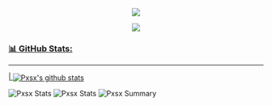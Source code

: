 <p align="center">
<a href="https://pxsx.de">
<img src="https://lanyard.cnrad.dev/api/853350549537030164"
</a>
</p>

<p align="center">
<a href="https://pxsx.de">
<img src="https://spotify-github-profile.vercel.app/api/view.svg?uid=pasirocketleague&cover_image=true&theme=default&show_offline=false&background_color=141321&interchange=true&bar_color=f5f5f5&bar_color_cover=true"
</a>
</p>


### 📊 GitHub Stats:
---
| <a href="Pxsx Github Stats"><img align="center" src="https://github-readme-stats.vercel.app/api?username=pxsx&show_icons=true&include_all_commits=true&theme=buefy&hide_border=true" alt="Pxsx's github stats" /></a>
  
![Pxsx Stats](https://github-profile-summary-cards.vercel.app/api/cards/repos-per-language?username=pxsx&theme=2077)
![Pxsx Stats](https://github-profile-summary-cards.vercel.app/api/cards/most-commit-language?username=pxsx&theme=2077)
![Pxsx Summary](https://github-profile-summary-cards.vercel.app/api/cards/profile-details?username=pxsx&theme=2077)
